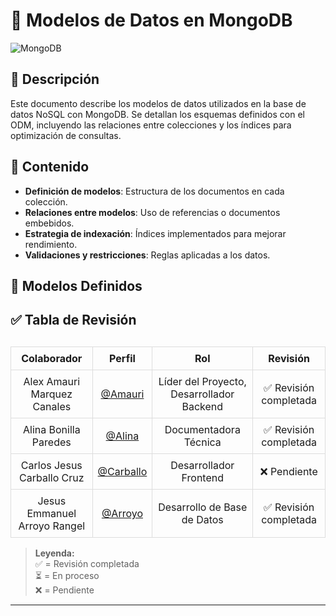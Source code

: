 # 📌 Modelos de Datos en MongoDB

![MongoDB](https://img.shields.io/badge/MongoDB-47A248?style=for-the-badge&logo=mongodb&logoColor=white)

## 📌 Descripción
Este documento describe los modelos de datos utilizados en la base de datos NoSQL con MongoDB. Se detallan los esquemas definidos con el ODM, incluyendo las relaciones entre colecciones y los índices para optimización de consultas.

## 📌 Contenido
- **Definición de modelos**: Estructura de los documentos en cada colección.
- **Relaciones entre modelos**: Uso de referencias o documentos embebidos.
- **Estrategia de indexación**: Índices implementados para mejorar rendimiento.
- **Validaciones y restricciones**: Reglas aplicadas a los datos.

## 📌 Modelos Definidos


## ✅ Tabla de Revisión  

<table style="width: 100%; border-collapse: collapse; margin-top: 30px;">
  <thead>
    <tr>
      <th style="border: 1px solid #ddd; padding: 8px; text-align: center;">Colaborador</th>
      <th style="border: 1px solid #ddd; padding: 8px; text-align: center;">Perfil</th>
      <th style="border: 1px solid #ddd; padding: 8px; text-align: center;">Rol</th>
      <th style="border: 1px solid #ddd; padding: 8px; text-align: center;">Revisión</th>
    </tr>
  </thead>
  <tbody>
    <tr>
      <td style="border: 1px solid #ddd; padding: 8px; text-align: center;">Alex Amauri Marquez Canales</td>
      <td style="border: 1px solid #ddd; padding: 8px; text-align: center;"><a href="https://github.com/Alex01Dev" target="_blank">@Amauri</a></td>
      <td style="border: 1px solid #ddd; padding: 8px; text-align: center;">Líder del Proyecto, Desarrollador Backend</td>
      <td style="border: 1px solid #ddd; padding: 8px; text-align: center;">✅ Revisión completada</td>
    </tr>
    <tr>
      <td style="border: 1px solid #ddd; padding: 8px; text-align: center;">Alina Bonilla Paredes</td>
      <td style="border: 1px solid #ddd; padding: 8px; text-align: center;"><a href="https://github.com/Ali-2121" target="_blank">@Alina</a></td>
      <td style="border: 1px solid #ddd; padding: 8px; text-align: center;">Documentadora Técnica</td>
      <td style="border: 1px solid #ddd; padding: 8px; text-align: center;">✅ Revisión completada</td>
    </tr>
    <tr>
      <td style="border: 1px solid #ddd; padding: 8px; text-align: center;">Carlos Jesus Carballo Cruz</td>
      <td style="border: 1px solid #ddd; padding: 8px; text-align: center;"><a href="https://github.com/CarlosJ67" target="_blank">@Carballo</a></td>
      <td style="border: 1px solid #ddd; padding: 8px; text-align: center;">Desarrollador Frontend</td>
      <td style="border: 1px solid #ddd; padding: 8px; text-align: center;">❌ Pendiente</td>
    </tr>
    <tr>
      <td style="border: 1px solid #ddd; padding: 8px; text-align: center;">Jesus Emmanuel Arroyo Rangel</td>
      <td style="border: 1px solid #ddd; padding: 8px; text-align: center;"><a href="https://github.com/des-arrosho" target="_blank">@Arroyo</a></td>
      <td style="border: 1px solid #ddd; padding: 8px; text-align: center;">Desarrollo de Base de Datos</td>
      <td style="border: 1px solid #ddd; padding: 8px; text-align: center;">✅ Revisión completada</td>
    </tr>
  </tbody>
</table>

> **Leyenda:**  
> ✅ = Revisión completada  
> ⏳ = En proceso  
> ❌ = Pendiente  

---  